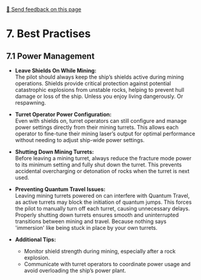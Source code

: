 [💬 Send feedback on this page](https://github.com/codepic/StarCitizen.Mining.Mole/issues/new?template=feedback.yml&title=Feedback+on+BestPractises.md&page=BestPractises.md)  

# 7. Best Practises

## 7.1 Power Management

- **Leave Shields On While Mining:**  
  The pilot should always keep the ship’s shields active during mining operations. Shields provide critical protection against potential catastrophic explosions from unstable rocks, helping to prevent hull damage or loss of the ship. Unless you enjoy living dangerously. Or respawning.

- **Turret Operator Power Configuration:**  
  Even with shields on, turret operators can still configure and manage power settings directly from their mining turrets. This allows each operator to fine-tune their mining laser’s output for optimal performance without needing to adjust ship-wide power settings.

- **Shutting Down Mining Turrets:**  
  Before leaving a mining turret, always reduce the fracture mode power to its minimum setting and fully shut down the turret. This prevents accidental overcharging or detonation of rocks when the turret is next used.

- **Preventing Quantum Travel Issues:**  
  Leaving mining turrets powered on can interfere with Quantum Travel, as active turrets may block the initiation of quantum jumps. This forces the pilot to manually turn off each turret, causing unnecessary delays. Properly shutting down turrets ensures smooth and uninterrupted transitions between mining and travel. Because nothing says 'immersion' like being stuck in place by your own turrets.

- **Additional Tips:**  
  - Monitor shield strength during mining, especially after a rock explosion.
  - Communicate with turret operators to coordinate power usage and avoid overloading the ship’s power plant.
